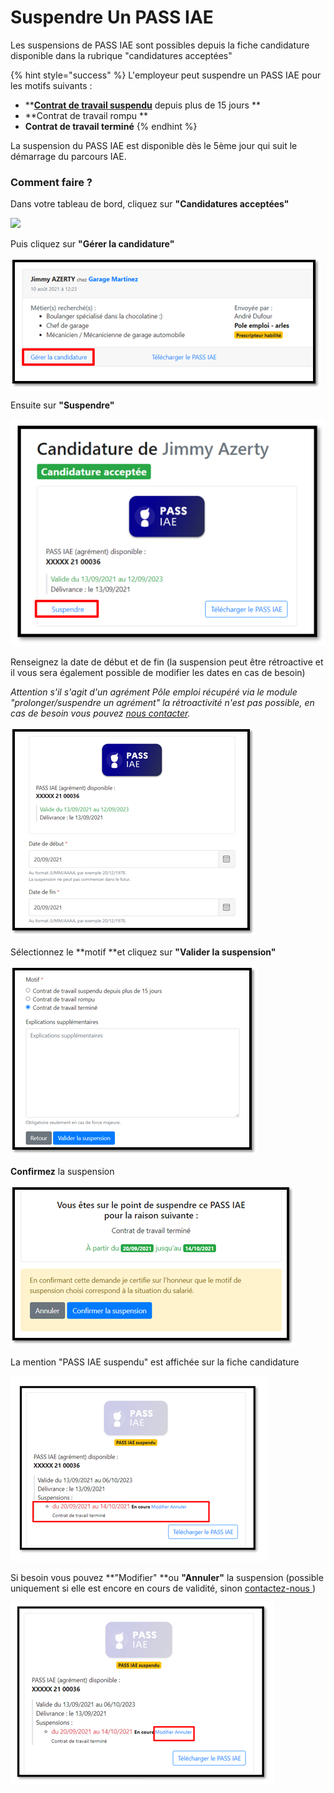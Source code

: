 # Suspendre Un PASS IAE

Les suspensions de PASS IAE sont possibles depuis la fiche candidature disponible dans la rubrique "candidatures acceptées"

{% hint style="success" %}
L'employeur peut suspendre un PASS IAE pour les motifs suivants :

* ****[**Contrat de travail suspendu**](https://travail-emploi.gouv.fr/droit-du-travail/la-vie-du-contrat-de-travail/article/contrat-de-travail-les-principales-caracteristiques#Quelles-sont-les-situations-entrainant-la-suspension-du-contrat-de-travail-nbsp)** depuis plus de 15 jours **
* **Contrat de travail rompu **
* **Contrat de travail terminé**
{% endhint %}

La suspension du PASS IAE est disponible dès le 5ème jour qui suit le démarrage du parcours IAE.&#x20;

### Comment faire ?&#x20;

Dans votre tableau de bord, cliquez sur **"Candidatures acceptées"**

![](../.gitbook/assets/susp1.png)

Puis cliquez sur **"Gérer la candidature"**

![](<../.gitbook/assets/image (139).png>)

Ensuite sur **"Suspendre"**

![Ce lien ne s'affiche que le 5ème jour qui suit la date de démarrage du PASS IAE ](<../.gitbook/assets/image (141).png>)

Renseignez la date de début et de fin (la suspension peut être rétroactive et il vous sera également possible de modifier les dates en cas de besoin)

_Attention s'il s'agit d'un agrément Pôle emploi récupéré via le module "prolonger/suspendre un agrément"  la rétroactivité n'est pas possible, en cas de besoin vous pouvez _[_nous contacter_](https://assistance.inclusion.beta.gouv.fr/accueil/support)_._

![](<../.gitbook/assets/image (133).png>)

Sélectionnez le **motif **et cliquez sur **"Valider la suspension"**

![](<../.gitbook/assets/image (138).png>)

**Confirmez** la suspension

![](<../.gitbook/assets/image (135).png>)

La mention "PASS IAE suspendu" est affichée sur la fiche candidature

![](<../.gitbook/assets/image (136).png>)

Si besoin vous pouvez **"Modifier" **ou **"Annuler"** la suspension (possible uniquement si elle est encore en cours de validité, sinon [contactez-nous ](https://assistance.inclusion.beta.gouv.fr/accueil/support))

![](<../.gitbook/assets/image (140).png>)
